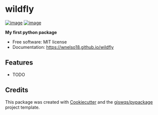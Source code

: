 # wildfly


[![image](https://img.shields.io/pypi/v/wildfly.svg)](https://pypi.python.org/pypi/wildfly)
[![image](https://img.shields.io/conda/vn/conda-forge/wildfly.svg)](https://anaconda.org/conda-forge/wildfly)


**My first python package**


-   Free software: MIT license
-   Documentation: https://wnelso18.github.io/wildfly
    

## Features

-   TODO

## Credits

This package was created with [Cookiecutter](https://github.com/cookiecutter/cookiecutter) and the [giswqs/pypackage](https://github.com/giswqs/pypackage) project template.
